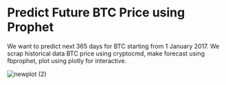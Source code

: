 # Predict Future BTC Price using Prophet
We want to predict next 365 days for BTC starting from 1 January 2017. We scrap historical data BTC price using cryptocmd, make forecast using fbprophet, plot using plotly for interactive. 

![newplot (2)](https://user-images.githubusercontent.com/89618021/173489497-642d2a2f-63db-4656-b9da-26ae7574778b.png)
